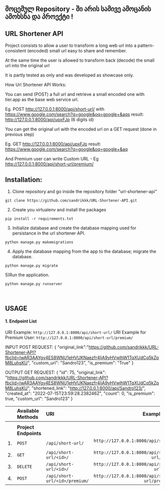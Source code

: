 ## მოცემულ Repository - ში არის სამივე ამოცანის ამოხსნა და პროექტი ! 




## URL Shortener API

Project consists to allow a user to transform a long web url into a pattern-consistent (encoded) small url easy to share and remember.

At the same time the user is allowed to transform back (decode) the small url into the original url

It is partly tested as only and was developed as showcase only.

How Url Shortener API Works:

You can send (POST) a full url and retrieve a small encoded one with tier.app as the base web service url.


Eg. POST http://127.0.0.1:8000/api/short-url/ with https://www.google.com/search?q=google&oq=google+&aqs result: http://127.0.0.1:8000/api/upxFJp (6 digits id)

You can get the original url with the encoded url on a GET request (done in previous step)

Eg. GET http://127.0.0.1:8000/api/upxFJp result: https://www.google.com/search?q=google&oq=google+&aq

And Premium user can write Custom URL - 
Eg http://127.0.0.1:8000/api/short-url/premium/ 

## Installation:
1) Clone repository and go inside the repository folder "url-shortener-api"

```
git clone https://github.com/sandrikkk/URL-Shortener-API.git
```

2) Create you virtualenv and install the packages

```
pip install -r requirements.txt
```

3) Initialize database and create the database mapping used for persistance in the url shortener API.

```
python manage.py makemigrations
```

4) Apply the database mapping from the app to the database; migrate the database.

```
python manage.py migrate
```

5)Run the application.
```
python manage.py runserver
```

<br>

## USAGE
#### 1. Endpoint List
URI Example: `http://127.0.0.1:8000/api/short-url/`
URI Example for Premium User: `http://127.0.0.1:8000/api/short-url/premium/`

INPUT POST REQUEST:
{
    "original_link":"https://github.com/sandrikkk/URL-Shortener-API?fbclid=IwAR3AAYgy4ES8WNU1eHVUKNaezfr4ljA9yHVwIhW1TqXUdCq5kZpM8LuhsKU",
    "custom_url": "Sandro123",
    "is_premium": "True"
}

OUTPUT GET REQUEST:
{
    "id": 75,
    "original_link": "https://github.com/sandrikkk/URL-Shortener-API?fbclid=IwAR3AAYgy4ES8WNU1eHVUKNaezfr4ljA9yHVwIhW1TqXUdCq5kZpM8LuhsKU",
    "shortened_link": "http://127.0.0.1:8000/api/Sandro123/",
    "created_at": "2022-07-15T23:59:28.238246Z",
    "count": 0,
    "is_premium": true,
    "custom_url": "Sandro123"
}


| | Available Methods | URI | Example URL |
| -: | :- | :- | -: |
| | | | |
| | **Project Endpoints** | | |
| 1. | `POST` | `/api/short-url/` | `http://127.0.0.1:8000/api/short-url/` |
| 2. | `GET`  | `/api/short-url/<id>/` | `http://127.0.0.1:8000/api/short-url/<id>/` |
| 3. | `DELETE`  | `/api/short-url/<id>/` | `http://127.0.0.1:8000/api/short-url/<id>` |
| 4. | `POST`  | `/api/short-url/<id>/premium/` | `http://127.0.0.1:8000/api/short-url/premium/` |


<br>
